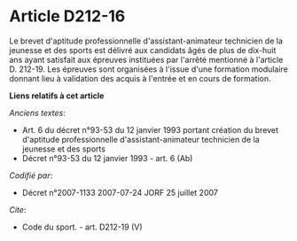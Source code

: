 # Article D212-16

Le brevet d'aptitude professionnelle d'assistant-animateur technicien de la jeunesse et des sports est délivré aux candidats
âgés de plus de dix-huit ans ayant satisfait aux épreuves instituées par l'arrêté mentionné à l'article D. 212-19. Les
épreuves sont organisées à l'issue d'une formation modulaire donnant lieu à validation des acquis à l'entrée et en cours de
formation.

**Liens relatifs à cet article**

_Anciens textes_:

  - Art. 6 du décret n°93-53 du 12 janvier 1993 portant création du brevet d'aptitude professionnelle d'assistant-animateur technicien de la jeunesse et des sports
  - Décret n°93-53 du 12 janvier 1993 - art. 6 (Ab)

_Codifié par_:

  - Décret n°2007-1133 2007-07-24 JORF 25 juillet 2007

_Cite_:

  - Code du sport. - art. D212-19 (V)
